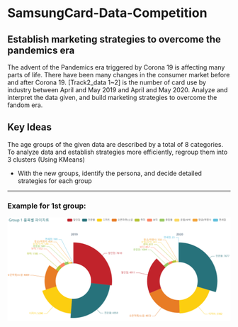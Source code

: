 # SamsungCard-Data-Competition

## Establish marketing strategies to overcome the pandemics era 
The advent of the Pandemics era triggered by Corona 19 is affecting many parts of life. 
There have been many changes in the consumer market before and after Corona 19. 
[Track2_data 1~2] is the number of card use by industry between April and May 2019 and April and May 2020. 
Analyze and interpret the data given, and build marketing strategies to overcome the fandom era.

## Key Ideas
The age groups of the given data are described by a total of 8 categories.
To analyze data and establish strategies more efficiently, regroup them into 3 clusters
(Using KMeans)

- With the new groups, identify the persona, and decide detailed strategies for each group
-----------------
### Example for 1st group:
![group1](./demonstration/graph%20screenshots/group1_pie.PNG)

